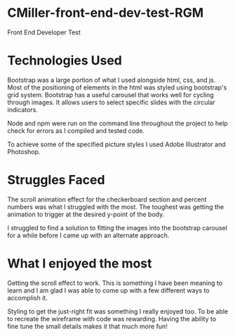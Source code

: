 # CMiller-front-end-dev-test-RGM
Front End Developer Test

# Technologies Used
Bootstrap was a large portion of what I used alongside html, css, and js. Most
of the positioning of elements in the html was styled using bootstrap's grid
system. Bootstrap has a useful carousel that works well for cycling through
images. It allows users to select specific slides with the circular
indicators.

Node and npm were run on the command line throughout the project to help check
for errors as I compiled and tested code.

To achieve some of the specified picture styles I used Adobe Illustrator and
Photoshop.


# Struggles Faced
The scroll animation effect for the checkerboard section and percent numbers
was what I struggled with the most. The toughest was getting the animation to
trigger at the desired y-point of the body.

I struggled to find a solution to fitting the images into the bootstrap
carousel for a while before I came up with an alternate approach.


# What I enjoyed the most
Getting the scroll effect to work. This is something I have been meaning to
learn and I am glad I was able to come up with a few different ways to
accomplish it.

Styling to get the just-right fit was something I really enjoyed too. To be
able to recreate the wireframe with code was rewarding. Having the ability to
fine tune the small details makes it that much more fun!
